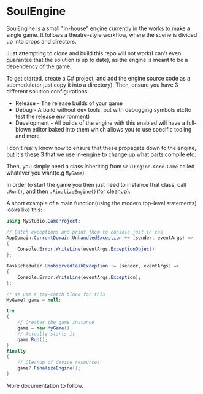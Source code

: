 # SoulEngine
SoulEngine is a small "in-house" engine currently in the works to make a single game. It
follows a theatre-style workflow, where the scene is divided up into props and directors.

Just attempting to clone and build this repo will not work(I can't even guarantee that the solution is up to date),
as the engine is meant to be a dependency of the game.

To get started, create a C# project, and add the engine source code as a submodule(or just copy it into a directory).
Then, ensure you have 3 different solution configurations:
- Release - The release builds of your game
- Debug - A build without dev tools, but with debugging symbols etc(to test the release environment)
- Development - All builds of the engine with this enabled will have a full-blown editor baked into them which allows you
    to use specific tooling and more.

I don't really know how to ensure that these propagate down to the engine, but it's these 3 that we use in-engine to
change up what parts compile etc.

Then, you simply need a class inheriting from `SoulEngine.Core.Game` called whatever you want(e.g `MyGame`).

In order to start the game you then just need to instance that class,
call `.Run()`, and then `.FinalizeEngine()`(for cleanup).

A short example of a main function(using the modern top-level statements) looks like this:

```csharp
using MyStudio.GameProject;

// Catch exceptions and print them to console just in cas
AppDomain.CurrentDomain.UnhandledException += (sender, eventArgs) =>
{
    Console.Error.WriteLine(eventArgs.ExceptionObject);
};

TaskScheduler.UnobservedTaskException += (sender, eventArgs) =>
{
    Console.Error.WriteLine(eventArgs.Exception);
};

// We use a try-catch block for this
MyGame? game = null;

try
{
    // Creates the game instance
    game = new MyGame();
    // Actually starts it
    game.Run();
}
finally
{
    // Cleanup of device resources
    game?.FinalizeEngine();
}
```

More documentation to follow.